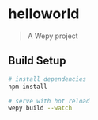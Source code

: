 # helloworld

> A Wepy project

## Build Setup

``` bash
# install dependencies
npm install

# serve with hot reload
wepy build --watch

```
